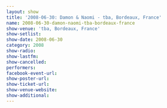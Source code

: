 ```yaml
---
layout: show
title: '2008-06-30: Damon & Naomi - tba, Bordeaux, France'
name: 2008-06-30-damon-naomi-tba-bordeaux-france
show-venue: 'tba, Bordeaux, France'
show-setlist: 
show-date: 2008-06-30
category: 2008
show-radio: 
show-lastfm: 
show-cancelled: 
performers: 
facebook-event-url: 
show-poster-url: 
show-ticket-url: 
show-venue-website: 
show-additional: 
---
```


